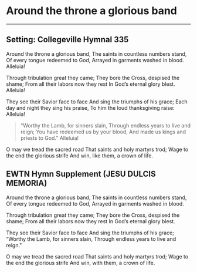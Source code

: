# Around the throne a glorious band

***

## Setting: Collegeville Hymnal 335

Around the throne a glorious band,
The saints in countless numbers stand,
Of every tongue redeemed to God,
Arrayed in garments washed in blood.
Alleluia!

Through tribulation great they came;
They bore the Cross, despised the shame;
From all their labors now they rest
In God’s eternal glory blest.
Alleluia!

They see their Savior face to face
And sing the triumphs of his grace;
Each day and night they sing his praise,
To him the loud thanksgiving raise:
Alleluia!

> “Worthy the Lamb, for sinners slain,
> Through endless years to live and reign;
You have redeemed us by your blood,
And made us kings and priests to God.”
Alleluia!

O may we tread the sacred road
That saints and holy martyrs trod;
Wage to the end the glorious strife
And win, like them, a crown of life.

## EWTN Hymn Supplement (JESU DULCIS MEMORIA)

Around the throne a glorious band,
The saints in countless numbers stand,
Of every tongue redeemed to God,
Arrayed in garments washed in blood.

Through tribulation great they came;
They bore the Cross, despised the shame;
From all their labors now they rest
In God’s eternal glory blest.

They see their Savior face to face
And sing the triumphs of his grace;
“Worthy the Lamb, for sinners slain,
Through endless years to live and reign."

O may we tread the sacred road
That saints and holy martyrs trod;
Wage to the end the glorious strife
And win, with them, a crown of life.
